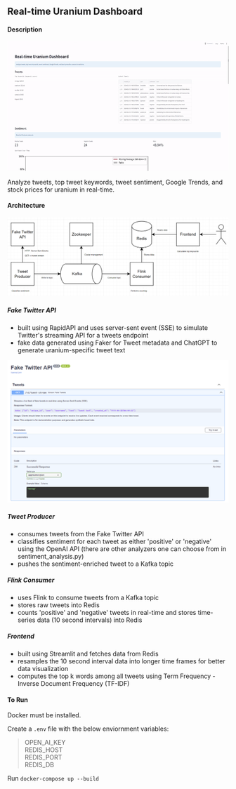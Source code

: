 ## Real-time Uranium Dashboard

#### Description

<img src="demo/demo.gif" width="600" height="295" />

Analyze tweets, top tweet keywords, tweet sentiment, Google Trends, and stock prices for uranium in real-time.

#### Architecture

![block-diagram](demo/block-diagram.PNG)

##### Fake Twitter API
-   built using RapidAPI and uses server-sent event (SSE) to simulate Twitter's streaming API for a tweets endpoint
-   fake data generated using Faker for Tweet metadata and ChatGPT to generate uranium-specific tweet text
  
![fake-twitter-api](demo/fake-twitter-api.PNG)

##### Tweet Producer
-   consumes tweets from the Fake Twitter API
-   classifies sentiment for each tweet as either 'positive' or 'negative' using the OpenAI API (there are other analyzers one can choose from in sentiment_analysis.py)
-   pushes the sentiment-enriched tweet to a Kafka topic

##### Flink Consumer
-   uses Flink to consume tweets from a Kafka topic
-   stores raw tweets into Redis
-   counts 'positive' and 'negative' tweets in real-time and stores time-series data (10 second intervals) into Redis

##### Frontend
-   built using Streamlit and fetches data from Redis
-   resamples the 10 second interval data into longer time frames for better data visualization
-   computes the top k words among all tweets using Term Frequency - Inverse Document Frequency (TF-IDF)

#### To Run

Docker must be installed. 

Create a `.env` file with the below enviornment variables:

>OPEN_AI_KEY  
>REDIS_HOST  
>REDIS_PORT  
>REDIS_DB  

Run `docker-compose up --build`